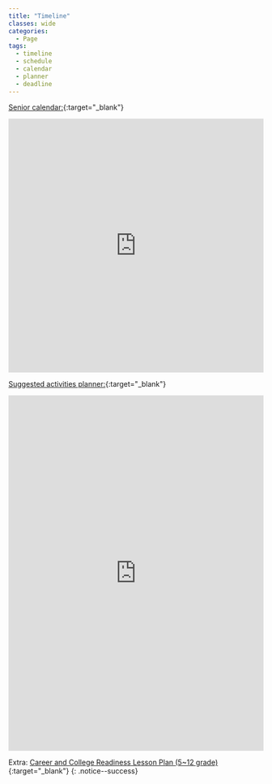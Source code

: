 ```yaml
---
title: "Timeline"
classes: wide
categories:
  - Page
tags:
  - timeline
  - schedule
  - calendar
  - planner
  - deadline
---
```

[Senior calendar:](https://calendar.google.com/calendar/u/0?cid=Y184am5vMG9rc3E0bzNsOTB2bW5sNnAwcGdrNEBncm91cC5jYWxlbmRhci5nb29nbGUuY29t){:target="_blank"}
<iframe scrolling="no"
        src="https://calendar.google.com/calendar/embed?src=c_8jno0oksq4o3l90vmnl6p0pgk4%40group.calendar.google.com&ctz=America%2FLos_Angeles&bgcolor=%238FBC8B&amp;"
        width="100%"
        height="500"
        frameborder="0">
</iframe>

<br>

[Suggested activities planner:](https://docs.google.com/document/d/1FbWlCX_afcerh2HG9ZE2sZ8PAC3kZ_APv41tjacoQJ0/edit?usp=sharing){:target="_blank"}
<iframe scrolling="no"
        src="https://docs.google.com/document/d/e/2PACX-1vSTjyeV-9cBuGQcA8_2xNXrTBhatCKmqQjPKVnoh7CLq81pUDc492xnqV7jh1OoZunwEh5karg3iNdY/pub?embedded=true"
        width="100%"
        height="700"
        frameborder="0">
</iframe>

Extra: [Career and College Readiness Lesson Plan (5~12 grade)](https://www.californiacareers.info/#?Lesson%20Plans){:target="_blank"} 
{: .notice--success}

<div hidden desc="for search indexing" style="display:none; visibility:hidden;" disabled="disabled" aria-hidden="true">
californiacolleges.edu  Planner: Suggested Activities Freshman (9) Sophomore (10) Junior (11) Senior (12) September -- -- -- My Experiences (Resume) October Interest Profiler & Career List Register Account, Overview Interest Profiler & Career List Multiple Intelligence Assessment Register Account, Overview Register Account, Overview CCCApply (Chabot S.O.A.R.), CSU Apply, UC Applications FAFSA/Dream App November December Past & Future Private/Independent Schools January My Journal (Activity A) Do What You Are Assessment Scholarships/Fin Aid February Academic Planner Academic Planner Academic Planner Chabot Early Decision March April My Experiences (Resume) My Experiences (Resume) Resume College acceptance letters May Senior Exit Survey Career Exploration? Success School Self (9.1) Task and Time Management (9.2) Past and Future Me Series (9.3-9.5) Family Lesson My School’s Resources (9.6) Resources for Finding a Career (10.1) Family Lesson Paying for College (10.2) Career Research Project - Career Research (10.3) Career Research Project - College Research (10.4) Career Research Project - Conclusion (10.5) Reflection and Goal Setting - 10 (10.6) Researching Postsecondary Options (11.1) Planning to Meet Deadlines (11.2) Family Lesson Resiliency (11.3) Financial Aid Vocabulary (11.4) Who Are You (11.5) Family Lesson Home After High School (11.6) Scholarships (11.8) future release Reflection and Goal Setting - 11 (11.9) College Applications (12) Family Lesson, Applying for Financial Aid (12.1) Solidifying the College List (12.2) College Essays (12.3) Planning for California Community College Bound Students (12.4) Planning for 4-Year Bound Students (12.5) Reflection and Goal Setting - 12 (12.6) CaliforniaColleges Lesson Plans Overview
</div>
